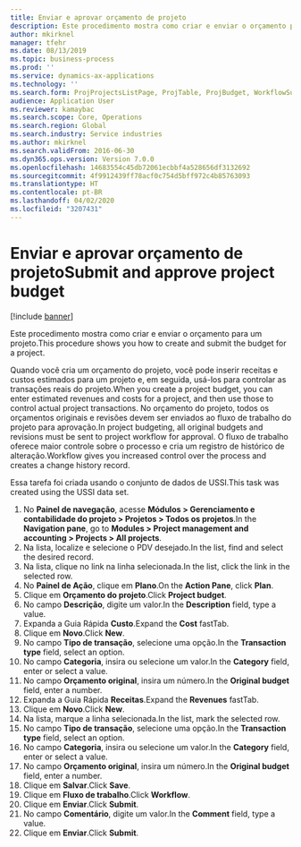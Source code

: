 ```yaml
---
title: Enviar e aprovar orçamento de projeto
description: Este procedimento mostra como criar e enviar o orçamento para um projeto.
author: mkirknel
manager: tfehr
ms.date: 08/13/2019
ms.topic: business-process
ms.prod: ''
ms.service: dynamics-ax-applications
ms.technology: ''
ms.search.form: ProjProjectsListPage, ProjTable, ProjBudget, WorkflowSubmitDialog
audience: Application User
ms.reviewer: kamaybac
ms.search.scope: Core, Operations
ms.search.region: Global
ms.search.industry: Service industries
ms.author: mkirknel
ms.search.validFrom: 2016-06-30
ms.dyn365.ops.version: Version 7.0.0
ms.openlocfilehash: 14683554c45db72061ecbbf4a528656df3132692
ms.sourcegitcommit: 4f9912439ff78acf0c754d5bff972c4b85763093
ms.translationtype: HT
ms.contentlocale: pt-BR
ms.lasthandoff: 04/02/2020
ms.locfileid: "3207431"
---
```

# <a name="submit-and-approve-project-budget"></a><span data-ttu-id="52842-103">Enviar e aprovar orçamento de projeto</span><span class="sxs-lookup"><span data-stu-id="52842-103">Submit and approve project budget</span></span>

[!include [banner](../../includes/banner.md)]

<span data-ttu-id="52842-104">Este procedimento mostra como criar e enviar o orçamento para um projeto.</span><span class="sxs-lookup"><span data-stu-id="52842-104">This procedure shows you how to create and submit the budget for a project.</span></span> 

<span data-ttu-id="52842-105">Quando você cria um orçamento do projeto, você pode inserir receitas e custos estimados para um projeto e, em seguida, usá-los para controlar as transações reais do projeto.</span><span class="sxs-lookup"><span data-stu-id="52842-105">When you create a project budget, you can enter estimated revenues and costs for a project, and then use those to control actual project transactions.</span></span> <span data-ttu-id="52842-106">No orçamento do projeto, todos os orçamentos originais e revisões devem ser enviados ao fluxo de trabalho do projeto para aprovação.</span><span class="sxs-lookup"><span data-stu-id="52842-106">In project budgeting, all original budgets and revisions must be sent to project workflow for approval.</span></span> <span data-ttu-id="52842-107">O fluxo de trabalho oferece maior controle sobre o processo e cria um registro de histórico de alteração.</span><span class="sxs-lookup"><span data-stu-id="52842-107">Workflow gives you increased control over the process and creates a change history record.</span></span>

<span data-ttu-id="52842-108">Essa tarefa foi criada usando o conjunto de dados de USSI.</span><span class="sxs-lookup"><span data-stu-id="52842-108">This task was created using the USSI data set.</span></span>

1. <span data-ttu-id="52842-109">No **Painel de navegação**, acesse **Módulos > Gerenciamento e contabilidade do projeto > Projetos > Todos os projetos**.</span><span class="sxs-lookup"><span data-stu-id="52842-109">In the **Navigation pane**, go to **Modules > Project management and accounting > Projects > All projects**.</span></span>
2. <span data-ttu-id="52842-110">Na lista, localize e selecione o PDV desejado.</span><span class="sxs-lookup"><span data-stu-id="52842-110">In the list, find and select the desired record.</span></span>
3. <span data-ttu-id="52842-111">Na lista, clique no link na linha selecionada.</span><span class="sxs-lookup"><span data-stu-id="52842-111">In the list, click the link in the selected row.</span></span>
4. <span data-ttu-id="52842-112">No **Painel de Ação**, clique em **Plano**.</span><span class="sxs-lookup"><span data-stu-id="52842-112">On the **Action Pane**, click **Plan**.</span></span>
5. <span data-ttu-id="52842-113">Clique em **Orçamento do projeto**.</span><span class="sxs-lookup"><span data-stu-id="52842-113">Click **Project budget**.</span></span>
6. <span data-ttu-id="52842-114">No campo **Descrição**, digite um valor.</span><span class="sxs-lookup"><span data-stu-id="52842-114">In the **Description** field, type a value.</span></span>
7. <span data-ttu-id="52842-115">Expanda a Guia Rápida **Custo**.</span><span class="sxs-lookup"><span data-stu-id="52842-115">Expand the **Cost** fastTab.</span></span>
8. <span data-ttu-id="52842-116">Clique em **Novo**.</span><span class="sxs-lookup"><span data-stu-id="52842-116">Click **New**.</span></span>
9. <span data-ttu-id="52842-117">No campo **Tipo de transação**, selecione uma opção.</span><span class="sxs-lookup"><span data-stu-id="52842-117">In the **Transaction type** field, select an option.</span></span>
10. <span data-ttu-id="52842-118">No campo **Categoria**, insira ou selecione um valor.</span><span class="sxs-lookup"><span data-stu-id="52842-118">In the **Category** field, enter or select a value.</span></span>
11. <span data-ttu-id="52842-119">No campo **Orçamento original**, insira um número.</span><span class="sxs-lookup"><span data-stu-id="52842-119">In the **Original budget** field, enter a number.</span></span>
12. <span data-ttu-id="52842-120">Expanda a Guia Rápida **Receitas**.</span><span class="sxs-lookup"><span data-stu-id="52842-120">Expand the **Revenues** fastTab.</span></span>
13. <span data-ttu-id="52842-121">Clique em **Novo**.</span><span class="sxs-lookup"><span data-stu-id="52842-121">Click **New**.</span></span>
14. <span data-ttu-id="52842-122">Na lista, marque a linha selecionada.</span><span class="sxs-lookup"><span data-stu-id="52842-122">In the list, mark the selected row.</span></span>
15. <span data-ttu-id="52842-123">No campo **Tipo de transação**, selecione uma opção.</span><span class="sxs-lookup"><span data-stu-id="52842-123">In the **Transaction type** field, select an option.</span></span>
16. <span data-ttu-id="52842-124">No campo **Categoria**, insira ou selecione um valor.</span><span class="sxs-lookup"><span data-stu-id="52842-124">In the **Category** field, enter or select a value.</span></span>
17. <span data-ttu-id="52842-125">No campo **Orçamento original**, insira um número.</span><span class="sxs-lookup"><span data-stu-id="52842-125">In the **Original budget** field, enter a number.</span></span>
18. <span data-ttu-id="52842-126">Clique em **Salvar**.</span><span class="sxs-lookup"><span data-stu-id="52842-126">Click **Save**.</span></span>
19. <span data-ttu-id="52842-127">Clique em **Fluxo de trabalho**.</span><span class="sxs-lookup"><span data-stu-id="52842-127">Click **Workflow**.</span></span>
20. <span data-ttu-id="52842-128">Clique em **Enviar**.</span><span class="sxs-lookup"><span data-stu-id="52842-128">Click **Submit**.</span></span>
21. <span data-ttu-id="52842-129">No campo **Comentário**, digite um valor.</span><span class="sxs-lookup"><span data-stu-id="52842-129">In the **Comment** field, type a value.</span></span>
22. <span data-ttu-id="52842-130">Clique em **Enviar**.</span><span class="sxs-lookup"><span data-stu-id="52842-130">Click **Submit**.</span></span>

